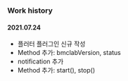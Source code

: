 ### Work history

#### 2021.07.24
- 플러터 플러그인 신규 작성
- Method 추가: bmclabVersion, status
- notification 추가
- Method 추가: start(), stop()
